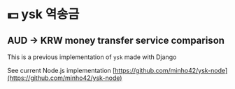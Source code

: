 # 💵 ysk 역송금

## AUD → KRW money transfer service comparison

This is a previous implementation of `ysk` made with Django

See current Node.js implementation [https://github.com/minho42/ysk-node](https://github.com/minho42/ysk-node)
